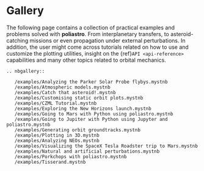 # Gallery


The following page contains a collection of practical examples and problems solved with **poliastro**. From interplanetary transfers, to asteroid-catching missions or even propagation under external perturbations.
In addition, the user might come across tutorials related on how to use and customize
the plotting utilities, insight on the {ref}`API <api-reference>` capabilities and many other topics related to orbital mechanics.

```{eval-rst}
.. nbgallery::

   /examples/Analyzing the Parker Solar Probe flybys.mystnb
   /examples/Atmospheric models.mystnb
   /examples/Catch that asteroid!.mystnb
   /examples/Customising static orbit plots.mystnb
   /examples/CZML Tutorial.mystnb
   /examples/Exploring the New Horizons launch.mystnb
   /examples/Going to Mars with Python using poliastro.mystnb
   /examples/Going to Jupiter with Python using Jupyter and poliastro.mystnb
   /examples/Generating orbit groundtracks.mystnb
   /examples/Plotting in 3D.mystnb
   /examples/Analyzing NEOs.mystnb
   /examples/Visualizing the SpaceX Tesla Roadster trip to Mars.mystnb
   /examples/Natural and artificial perturbations.mystnb
   /examples/Porkchops with poliastro.mystnb
   /examples/Tisserand.mystnb
   
```
